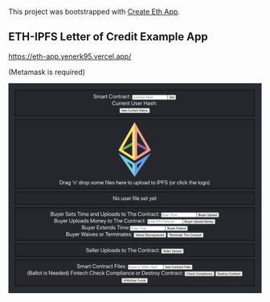 This project was bootstrapped with [Create Eth App](https://github.com/paulrberg/create-eth-app).

## ETH-IPFS Letter of Credit Example App

https://eth-app.yenerk95.vercel.app/

(Metamask is required)





![](images/eth-app-webpage.png)
